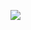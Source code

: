 ![](http://gitlab.dfslab.local/fod/decwaf/-/raw/f66a316fa0cb6f07f3bd47caec68f5cce79a28d5/images/Screenshot_2021-06-16_at_17.28.42.png)
